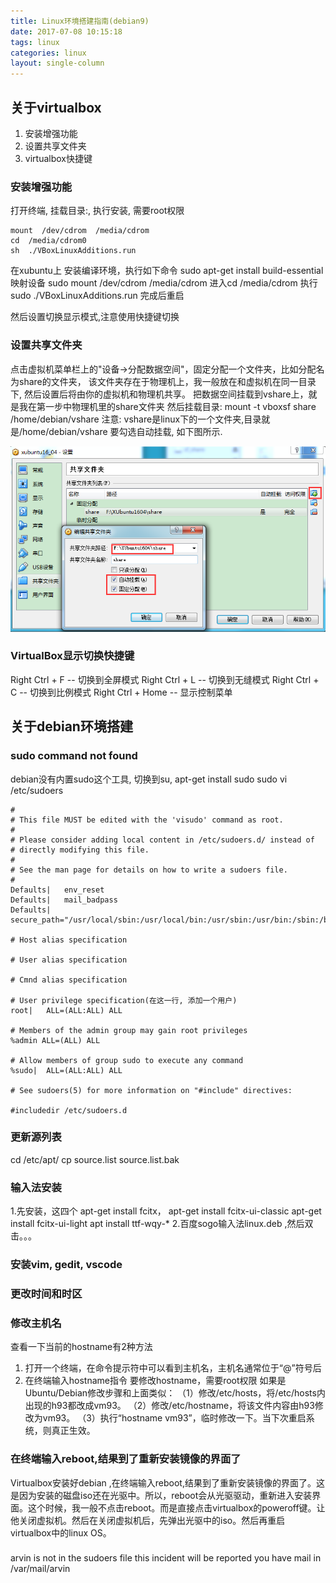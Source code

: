 ```yaml
---
title: Linux环境搭建指南(debian9)
date: 2017-07-08 10:15:18
tags: linux
categories: linux
layout: single-column
---
```

## 关于virtualbox
1. 安装增强功能
2. 设置共享文件夹
3. virtualbox快捷键

### 安装增强功能
打开终端, 挂载目录:, 执行安装, 需要root权限
```
mount  /dev/cdrom  /media/cdrom
cd  /media/cdrom0
sh  ./VBoxLinuxAdditions.run 
```

在xubuntu上
安装编译环境，执行如下命令
sudo apt-get install build-essential
映射设备
sudo mount /dev/cdrom /media/cdrom
进入cd /media/cdrom
执行 sudo ./VBoxLinuxAdditions.run
完成后重启

然后设置切换显示模式,注意使用快捷键切换

### 设置共享文件夹
点击虚拟机菜单栏上的"设备->分配数据空间"，固定分配一个文件夹，比如分配名为share的文件夹，
该文件夹存在于物理机上，我一般放在和虚拟机在同一目录下, 然后设置后将由你的虚拟机和物理机共享。
把数据空间挂载到vshare上，就是我在第一步中物理机里的share文件夹
然后挂载目录:
mount  -t  vboxsf share /home/debian/vshare
注意: 
vshare是linux下的一个文件夹,目录就是/home/debian/vshare
要勾选自动挂载, 如下图所示.

![](linux-envconfig-2017-07-08/1.png)

### VirtualBox显示切换快捷键
 
Right Ctrl + F        -- 切换到全屏模式
Right Ctrl + L        -- 切换到无缝模式
Right Ctrl + C        -- 切换到比例模式
Right Ctrl + Home     -- 显示控制菜单

## 关于debian环境搭建
### sudo command not found
debian没有内置sudo这个工具,
切换到su,
apt-get install sudo
sudo vi /etc/sudoers

```
#
# This file MUST be edited with the 'visudo' command as root.
#
# Please consider adding local content in /etc/sudoers.d/ instead of
# directly modifying this file.
#
# See the man page for details on how to write a sudoers file.
#
Defaults|   env_reset
Defaults|   mail_badpass
Defaults|   secure_path="/usr/local/sbin:/usr/local/bin:/usr/sbin:/usr/bin:/sbin:/bin"

# Host alias specification

# User alias specification

# Cmnd alias specification

# User privilege specification(在这一行, 添加一个用户)
root|   ALL=(ALL:ALL) ALL

# Members of the admin group may gain root privileges
%admin ALL=(ALL) ALL

# Allow members of group sudo to execute any command
%sudo|  ALL=(ALL:ALL) ALL

# See sudoers(5) for more information on "#include" directives:

#includedir /etc/sudoers.d
```

### 更新源列表
cd /etc/apt/
cp source.list source.list.bak



### 输入法安装
1.先安装，这四个
apt-get install fcitx，
apt-get install fcitx-ui-classic
apt-get install fcitx-ui-light
apt install ttf-wqy-*
2.百度sogo输入法linux.deb ,然后双击。。。

### 安装vim, gedit, vscode


### 更改时间和时区


### 修改主机名
查看一下当前的hostname有2种方法
1. 打开一个终端，在命令提示符中可以看到主机名，主机名通常位于“@”符号后
2. 在终端输入hostname指令
要修改hostname，需要root权限
如果是Ubuntu/Debian修改步骤和上面类似：
（1）修改/etc/hosts，将/etc/hosts内出现的h93都改成vm93。
（2）修改/etc/hostname，将该文件内容由h93修改为vm93。
（3）执行“hostname vm93”，临时修改一下。当下次重启系统，则真正生效。



### 在终端输入reboot,结果到了重新安装镜像的界面了
Virtualbox安装好debian ,在终端输入reboot,结果到了重新安装镜像的界面了。这是因为安装的磁盘iso还在光驱中。所以，reboot会从光驱驱动，重新进入安装界面。这个时候，我一般不点击reboot。而是直接点击virtualbox的poweroff键。让他关闭虚拟机。然后在关闭虚拟机后，先弹出光驱中的iso。然后再重启virtualbox中的linux OS。

###
arvin is not in the sudoers file
this incident will be reported
you have mail in /var/mail/arvin

